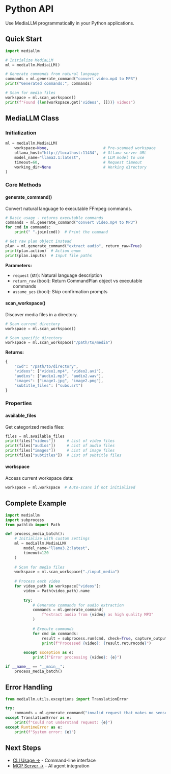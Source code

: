 # Python API

Use MediaLLM programmatically in your Python applications.

## Quick Start

```python
import mediallm

# Initialize MediaLLM
ml = mediallm.MediaLLM()

# Generate commands from natural language
commands = ml.generate_command("convert video.mp4 to MP3")
print("Generated commands:", commands)

# Scan for media files
workspace = ml.scan_workspace()
print(f"Found {len(workspace.get('videos', []))} videos")
```

## MediaLLM Class

### Initialization

```python
ml = mediallm.MediaLLM(
    workspace=None,                        # Pre-scanned workspace
    ollama_host="http://localhost:11434",  # Ollama server URL
    model_name="llama3.1:latest",          # LLM model to use
    timeout=60,                            # Request timeout
    working_dir=None                       # Working directory
)
```

### Core Methods

#### generate_command()

Convert natural language to executable FFmpeg commands.

```python
# Basic usage - returns executable commands
commands = ml.generate_command("convert video.mp4 to MP3")
for cmd in commands:
    print(" ".join(cmd))  # Print the command

# Get raw plan object instead
plan = ml.generate_command("extract audio", return_raw=True)
print(plan.action)  # Action enum
print(plan.inputs)  # Input file paths
```

**Parameters:**
- `request` (str): Natural language description
- `return_raw` (bool): Return CommandPlan object vs executable commands
- `assume_yes` (bool): Skip confirmation prompts

#### scan_workspace()

Discover media files in a directory.

```python
# Scan current directory
workspace = ml.scan_workspace()

# Scan specific directory
workspace = ml.scan_workspace("/path/to/media")
```

**Returns:**
```python
{
    "cwd": "/path/to/directory",
    "videos": ["video1.mp4", "video2.avi"],
    "audios": ["audio1.mp3", "audio2.wav"],
    "images": ["image1.jpg", "image2.png"],
    "subtitle_files": ["subs.srt"]
}
```

### Properties

#### available_files

Get categorized media files:

```python
files = ml.available_files
print(files["videos"])     # List of video files
print(files["audios"])     # List of audio files  
print(files["images"])     # List of image files
print(files["subtitles"])  # List of subtitle files
```

#### workspace

Access current workspace data:

```python
workspace = ml.workspace  # Auto-scans if not initialized
```

## Complete Example

```python
import mediallm
import subprocess
from pathlib import Path

def process_media_batch():
    # Initialize with custom settings
    ml = mediallm.MediaLLM(
        model_name="llama3.2:latest",
        timeout=120
    )
    
    # Scan for media files
    workspace = ml.scan_workspace("./input_media")
    
    # Process each video
    for video_path in workspace["videos"]:
        video = Path(video_path).name
        
        try:
            # Generate commands for audio extraction
            commands = ml.generate_command(
                f"extract audio from {video} as high quality MP3"
            )
            
            # Execute commands
            for cmd in commands:
                result = subprocess.run(cmd, check=True, capture_output=True)
                print(f"Processed {video}: {result.returncode}")
                
        except Exception as e:
            print(f"Error processing {video}: {e}")

if __name__ == "__main__":
    process_media_batch()
```

## Error Handling

```python
from mediallm.utils.exceptions import TranslationError

try:
    commands = ml.generate_command("invalid request that makes no sense")
except TranslationError as e:
    print(f"Could not understand request: {e}")
except RuntimeError as e:
    print(f"System error: {e}")
```

## Next Steps

- [CLI Usage →](cli.md) - Command-line interface
- [MCP Server →](mcp-server.md) - AI agent integration